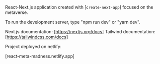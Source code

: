 React-Next.js application created with [`create-next-app`] focused on the metaverse.

To run the development server, type "npm run dev" or "yarn dev".

Next.js documentation: [https://nextjs.org/docs]
Tailwind documentation: [https://tailwindcss.com/docs]

Project deployed on netlify:

[react-meta-madness.netlify.app]